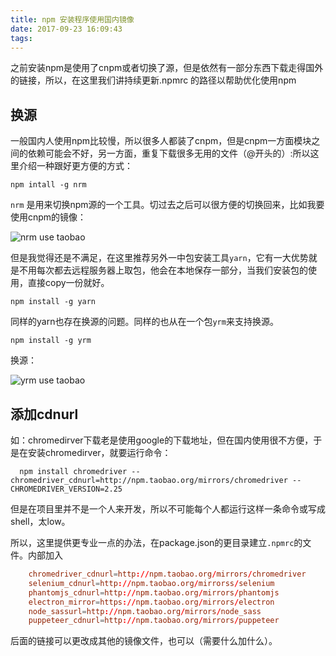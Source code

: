 ```yaml
---
title: npm 安装程序使用国内镜像
date: 2017-09-23 16:09:43
tags:
---
```


之前安装npm是使用了cnpm或者切换了源，但是依然有一部分东西下载走得国外的链接，所以，在这里我们讲持续更新.npmrc 的路径以帮助优化使用npm

## 换源

一般国内人使用npm比较慢，所以很多人都装了cnpm，但是cnpm一方面模块之间的依赖可能会不好，另一方面，重复下载很多无用的文件（@开头的）:所以这里介绍一种跟好更方便的方式：

    npm intall -g nrm

`nrm` 是用来切换npm源的一个工具。切过去之后可以很方便的切换回来，比如我要使用cnpm的镜像：

  ![nrm use taobao](./npm-安装程序使用国内镜像/nrmuse.png)

但是我觉得还是不满足，在这里推荐另外一中包安装工具`yarn`，它有一大优势就是不用每次都去远程服务器上取包，他会在本地保存一部分，当我们安装包的使用，直接copy一份就好。

    npm install -g yarn

同样的yarn也存在换源的问题。同样的也从在一个包`yrm`来支持换源。

    npm install -g yrm

换源：

  ![yrm use taobao](./npm-安装程序使用国内镜像/yrmuse.png)


## 添加cdnurl

如：chromedirver下载老是使用google的下载地址，但在国内使用很不方便，于是在安装chromedirver，就要运行命令：

      npm install chromedriver --chromedriver_cdnurl=http://npm.taobao.org/mirrors/chromedriver --CHROMEDRIVER_VERSION=2.25
  
但是在项目里并不是一个人来开发，所以不可能每个人都运行这样一条命令或写成shell，太low。

所以，这里提供更专业一点的办法，在package.json的更目录建立`.npmrc`的文件。内部加入

```conf    
    chromedriver_cdnurl=http://npm.taobao.org/mirrors/chromedriver
    selenium_cdnurl=http://npm.taobao.org/mirrorss/selenium
    phantomjs_cdnurl=http://npm.taobao.org/mirrors/phantomjs
    electron_mirror=https://npm.taobao.org/mirrors/electron
    node_sassurl=http://npm.taobao.org/mirrors/node_sass
    puppeteer_cdnurl=http://npm.taobao.org/mirrors/puppeteer
```
后面的链接可以更改成其他的镜像文件，也可以（需要什么加什么）。
